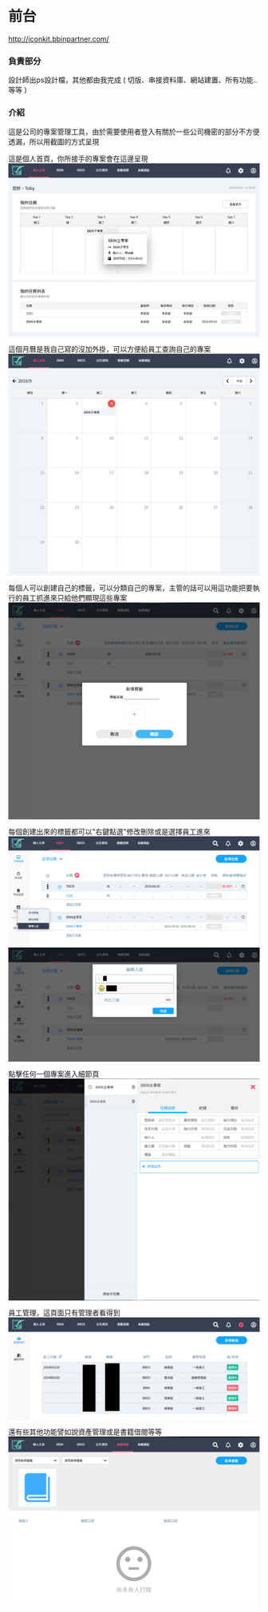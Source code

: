 # 前台

http://iconkit.bbinpartner.com/

### 負責部分

設計師出ps設計檔，其他都由我完成 ( 切版、串接資料庫、網站建置、所有功能..等等 )

### 介紹

這是公司的專案管理工具，由於需要使用者登入有關於一些公司機密的部分不方便透漏，所以用截圖的方式呈現

這是個人首頁，你所接手的專案會在這邊呈現
<img src="./image/pms1.jpg" align=center />

這個月曆是我自己寫的沒加外掛，可以方便給員工查詢自己的專案
<img src="./image/pms2.jpg" align=center />

每個人可以創建自己的標籤，可以分類自己的專案，主管的話可以用這功能把要執行的員工抓進來只給他們顯現這些專案
<img src="./image/pms3.jpg" align=center />

每個創建出來的標籤都可以"右鍵點選"修改刪除或是選擇員工進來
<img src="./image/pms4.jpg" align=center />
<img src="./image/pms5.jpg" align=center />

點擊任何一個專案進入細節頁
<img src="./image/pms6.jpg" align=center />

員工管理，這頁面只有管理者看得到
<img src="./image/pms7.jpg" align=center />

還有些其他功能譬如說資產管理或是書籍借閱等等
<img src="./image/pms8.jpg" align=center />

